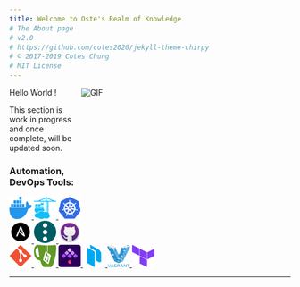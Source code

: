 ```yaml
---
title: Welcome to Oste's Realm of Knowledge
# The About page
# v2.0
# https://github.com/cotes2020/jekyll-theme-chirpy
# © 2017-2019 Cotes Chung
# MIT License
---
```


<!-- <img align="center" alt="Stephen Kageche" img src="../../assets/img/Posts/banner.png">

### Hi there <img src="https://media.giphy.com/media/hvRJCLFzcasrR4ia7z/giphy.gif" width="20px"> my name is 05t3 and i'm happy You are here😁

You are visitor number <img src="https://profile-counter.glitch.me/05t3/count.svg" />

<hr> -->

<!-- <a href="https://twitter.com/oste_ke">
  <img align="left" alt="Stephen Kageche | Twitter" width="22px" src="../../assets/img/Posts/resources/twitter.svg" />
</a>

<a href="https://www.reddit.com/user/oste08">
  <img align="left" alt="Stephen Kageche | Reddit" width="22px" src="../../assets/img/Posts/resources/reddit.svg" />
</a>

<a href="https://www.linkedin.com/in/stephen-kageche-591193196/">
  <img align="left" alt="Stephen Kageche | LinkedIn" width="22px" src="../../assets/img/Posts/resources/linkedin.svg" />
</a>

<a href="https://github.com/05t3/05t3">
  <img align="left" alt="Stephen Kageche | Github" width="22px" src="../../assets/img/Posts/resources/github.svg" />
</a>

<a href="https://www.linkedin.com/in/stephen-kageche-591193196/">
  <img align="left" alt="Stephen Kageche | Discord" width="22px" src="../../assets/img/Posts/resources/discord.svg" />
</a>

<a href="https://open.spotify.com/user/draidskxf4vzsrhv8xef72t8a?si=667fe12d67ca429b">
  <img align="left" alt="Stephen Kageche | Spotify" width="22px" src="../../assets/img/Posts/resources/spotify-2.svg" />
</a>

<a href="mailto:stevegeche@gmail.com">
  <img align="left" alt="Stephen Kageche" width="22px" src="../../assets/img/Posts/resources/official-gmail-icon-2020-.svg" />
</a>

<br>
<hr> -->

<!--
<div>Icons made by <a href="https://www.flaticon.com/authors/pixel-perfect" title="Pixel perfect">Pixel perfect</a> from <a href="https://www.flaticon.com/" title="Flaticon">www.flaticon.com</a></div>
-->

<img align="right" alt="GIF" src="../../assets/img/Posts/resources/code.gif" width="375" height="240" />

Hello World !

This section is work in progress and once complete, will be updated soon.


<h3 align="left">Automation, DevOps Tools:</h3>
<p align="left"> <a href="https://www.docker.com/" target="_blank" rel="noreferrer"> <img src="../assets/img/About/docker.svg" alt="docker" width="40" height="40"/> </a> <a href="https://www.portainer.io/" target="_blank" rel="noreferrer"> <img src="../assets/img/About/portainer.svg" alt="portainer" width="40" height="40"/> </a> <a href="https://kubernetes.io/" target="_blank" rel="noreferrer"> <img src="../assets/img/About/kubernetes.png" alt="kubernetes" width="40" height="40"/> </a> <a href="https://www.ansible.com/" target="_blank" rel="noreferrer"> <img src="../assets/img/About/ansible.svg" alt="ansible" width="40" height="40"/> </a> <a href="https://www.semui.co/" target="_blank" rel="noreferrer"> <img src="../assets/img/About/semaphore.png" alt="semaphore" width="40" height="40"/> </a> <a href="https://github.com/" target="_blank" rel="noreferrer"> <img src="../assets/img/About/github.png" alt="github" width="40" height="40"/> </a> <a href="https://git-scm.com/" target="_blank" rel="noreferrer"> <img src="../assets/img/About/git.png" alt="git" width="40" height="40"/> </a> <a href="https://about.gitea.com/" target="_blank" rel="noreferrer"> <img src="../assets/img/About/gitea.png" alt="gitea" width="40" height="40"/> </a> <a href="https://kestra.io/" target="_blank" rel="noreferrer"> <img src="../assets/img/About/kestra.svg" alt="kestra" width="40" height="40"/> </a> <a href="https://www.packer.io/" target="_blank" rel="noreferrer"> <img src="../assets/img/About/packer.svg" alt="packer" width="40" height="40"/> </a> <a href="https://www.vagrantup.com/" target="_blank" rel="noreferrer"> <img src="../assets/img/About/vagrant.png" alt="vagrant" width="40" height="40"/> </a> <a href="https://www.terraform.io/" target="_blank" rel="noreferrer"> <img src="../assets/img/About/teraform.png" alt="teraform" width="40" height="40"/> </a> </p>




<!-- Red teaming at night and Blue teaming by day.😅 I am a SOC Analyst & Self-taught Forensic Investigator with keen interest in Disk, Memory, Network and Email forensics.During my free time, i enjoy messing around with my homelab, Containerisation technology (Docker), reading technical blogs, bug reports and current affairs. I enjoy playing CTF's with the [fr334aks-Mini](https://twitter.com/fr334aksmini) team where i majorly focus on Forensic challenges.
<br>

As part of my Job (detecting an catching the bad guys), i contribute to the AbuseIPDB Comunity by reporting sus IP's picked up.

<a href="https://www.abuseipdb.com/user/90480" title="AbuseIPDB is an IP address blacklist for webmasters and sysadmins to report IP addresses engaging in abusive behavior on their networks">
	<img src="https://www.abuseipdb.com/contributor/90480.svg" alt="AbuseIPDB Contributor Badge" style="width: 269px;border-radius: 5px;border-top: 5px solid #058403;border-right: 5px solid #111;border-bottom: 5px solid #111;border-left: 5px solid #058403;padding: 5px;">
</a>
 
<br>

<hr> -->

<!-- <p align="left"> <img src="https://github-readme-stats.vercel.app/api?username=05t3&show_icons=true&theme=radical" alt="05t3" />
<p align="left"> <img src="https://github-readme-stats.vercel.app/api/top-langs/?username=05t3&layout=compact&theme=radical" alt="05t3" />  
   -->
<hr>

<!-- # Operating Systems & Virtualisation Software Familiar with

| OS & VM's                                                                                                                                                                                                                                                                                                                                                                                                                                                                                                                                            |
| ---------------------------------------------------------------------------------------------------------------------------------------------------------------------------------------------------------------------------------------------------------------------------------------------------------------------------------------------------------------------------------------------------------------------------------------------------------------------------------------------------------------------------------------------------- |
| <div display="space-between" width="100px"><img align="left" width="45px" src="../../assets/img/Posts/resources/linux.svg" alt="Linux"><img align="left" width="45px" src="../../assets/img/Posts/resources/windows.svg" alt="Windows"><img align="left" width="45px" src="../../assets/img/Posts/resources/docker.svg" alt="Docker"><img align="left" width="45px" src="../../assets/img/Posts/resources/vmware%20(1).svg" alt="VMware"><img align="left" width="45px" src="../../assets/img/Posts/resources/virtualbox-icon.svg" alt="VirtualBox"> |

<hr>

### Web Server's & CMS Familiar with

| Databases                                                                                                                                                                                                                                                                                                                                                                                                                                                                                                       |
| --------------------------------------------------------------------------------------------------------------------------------------------------------------------------------------------------------------------------------------------------------------------------------------------------------------------------------------------------------------------------------------------------------------------------------------------------------------------------------------------------------------- |
| <div display="flex" align="left" justify-content="space-between" align-items="centre" width="100%"><img align="left" width="45px" src="../../assets/img/Posts/resources/apache-13.svg" alt="Apache"><img align="left" width="65px" src="../../assets/img/Posts/resources/nginx-1.svg" alt="nginx"><img align="left" width="45px" src="../../assets/img/Posts/resources/wordpress-blue.svg" alt="wordpress"><img align="left" width="45px" src="../../assets/img/Posts/resources/joomla.svg" alt="joomla"></div> |

<hr>

### Coding Arsenal

| IDE's and Tools                                                                                                                                                                                                                                                                                                                                                          |
| ------------------------------------------------------------------------------------------------------------------------------------------------------------------------------------------------------------------------------------------------------------------------------------------------------------------------------------------------------------------------ |
| <div display="space-between" width="100%"><img width="45px" align="right" src="../../assets/img/Posts/resources/Vimlogo.svg" alt="Vim"><img width="45px" align="right" src="../../assets/img/Posts/resources/Visual_Studio_Code_1.35_icon.svg" alt="Vscode"><img width="45px" align="right" src="../../assets/img/Posts/resources/sublime-text.svg" alt="Sublime"></div> |

<hr>

### Programming & Scripting

| Databases                                                                                                                                                                                                                                                                                                                                                                                                                                                                                                                                                                                      |
| ---------------------------------------------------------------------------------------------------------------------------------------------------------------------------------------------------------------------------------------------------------------------------------------------------------------------------------------------------------------------------------------------------------------------------------------------------------------------------------------------------------------------------------------------------------------------------------------------- |
| <div display="flex" align="left" justify-content="space-between" align-items="centre" width="100%"><img align="left" width="45px" src="../../assets/img/Posts/resources/python.svg" alt="python"><img align="left" width="45px" src="../../assets/img/Posts/resources/HTML5_Badge.svg" alt="html"><img align="left" width="45px" src="../../assets/img/Posts/resources/CSS3_logo.svg" alt="css"><img align="left" width="45px" src="../../assets/img/Posts/resources/javascript-1.svg" alt="js"><img align="left" width="45px" src="../../assets/img/Posts/resources/php.svg" alt="php"></div> |

<hr>


### CTF's
|Databases |
|-----|
|<div display="flex" align="left" justify-content="space-between" align-items="centre" width="100%"><img align="left" width="55px" src="https://assets.tryhackme.com/img/logo/tryhackme_logo_full.svg" alt="thm"><img align="left" width="60px" src="https://app.hackthebox.eu/images/logos/logo-htb.svg" alt="htb"><img align="left" width="45px" src="https://blueteamlabs.online/images/logo.png" alt="btlo"><img align="left" width="60px" src="https://cybertalents.com/images/logo-footer.png" alt="Cybertalent"><img align="left" width="65px" src="https://www.qbssoftware.com/image/cache/catalog/qbs/burpsuite-250x250.png" alt="portswigger"></div>|

<hr>


<a href="https://tryhackme.com/p/oste">
  <img align="left" alt="Stephen Kageche | THM" width="45px" src="https://assets.tryhackme.com/img/logo/tryhackme_logo_full.svg" />
</a>

<a href="https://app.hackthebox.eu/users/210522">
  <img align="left" alt="Stephen Kageche | HTB" width="45px" src="https://app.hackthebox.eu/images/logos/logo-htb.svg" />
</a>

<a href="https://blueteamlabs.online/public/user/b64d7713bd78bd6e76f213">
  <img align="left" alt="Stephen Kageche | BTLO" width="35px" src="https://blueteamlabs.online/images/logo.png" />
</a>

<a href="https://cybertalents.com/members/05t3/profile">
  <img align="left" alt="Stephen Kageche | CyberTalents" width="45px" src="https://cybertalents.com/images/logo-footer.png" />
</a>
-->

<!--
**05t3/05t3** is a ✨ _special_ ✨ repository because its `README.md` (this file) appears on your GitHub profile.

Here are some ideas to get you started:
- 👯 I’m looking to collaborate on ...
- 💬 Ask me about ...
-->

<!-- A little about myself:

- 🐳 I’m currently working on Docker and Docker Security
- 🐞 I’m currently learning Malware Analysis, Active Directory, DevOps & Automation
- 🤔 I’m looking for help with DFIR resources
- 📫 How to reach me: Twitter, LinkedIn
- 🙎🏾‍♂️ Pronouns: He/Him
- ❤ I love: Rock/Jazz/LoFi/Afrobeats/ , Adventure, Anime and networking -->

<script data-name="BMC-Widget" data-cfasync="false" src="https://cdnjs.buymeacoffee.com/1.0.0/widget.prod.min.js" data-id="oste" data-description="Support me on Buy me a coffee!" data-message="" data-color="#FF5F5F" data-position="Right" data-x_margin="18" data-y_margin="18"></script>
